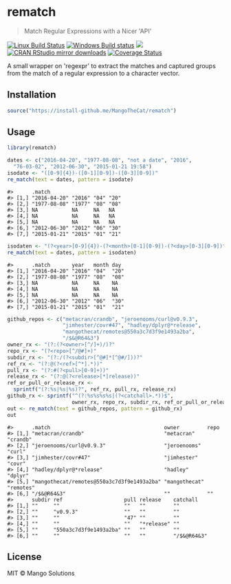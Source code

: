 


# rematch

> Match Regular Expressions with a Nicer 'API'

[![Linux Build Status](https://travis-ci.org/MangoTheCat/rematch.svg?branch=main)](https://travis-ci.org/MangoTheCat/rematch)
[![Windows Build status](https://ci.appveyor.com/api/projects/status/github/MangoTheCat/rematch?svg=true)](https://ci.appveyor.com/project/gaborcsardi/rematch)
[![](http://www.r-pkg.org/badges/version/rematch)](http://www.r-pkg.org/pkg/rematch)
[![CRAN RStudio mirror downloads](http://cranlogs.r-pkg.org/badges/rematch)](http://www.r-pkg.org/pkg/rematch)
[![Coverage Status](https://img.shields.io/codecov/c/github/MangoTheCat/rematch/main.svg)](https://codecov.io/github/MangoTheCat/rematch?branch=main)

A small wrapper on 'regexpr' to extract the matches and captured groups
from the match of a regular expression to a character vector.

## Installation


```r
source("https://install-github.me/MangoTheCat/rematch")
```

## Usage


```r
library(rematch)
```


```r
dates <- c("2016-04-20", "1977-08-08", "not a date", "2016",
  "76-03-02", "2012-06-30", "2015-01-21 19:58")
isodate <- "([0-9]{4})-([0-1][0-9])-([0-3][0-9])"
re_match(text = dates, pattern = isodate)
```

```
#>      .match                       
#> [1,] "2016-04-20" "2016" "04" "20"
#> [2,] "1977-08-08" "1977" "08" "08"
#> [3,] NA           NA     NA   NA  
#> [4,] NA           NA     NA   NA  
#> [5,] NA           NA     NA   NA  
#> [6,] "2012-06-30" "2012" "06" "30"
#> [7,] "2015-01-21" "2015" "01" "21"
```


```r
isodaten <- "(?<year>[0-9]{4})-(?<month>[0-1][0-9])-(?<day>[0-3][0-9])"
re_match(text = dates, pattern = isodaten)
```

```
#>      .match       year   month day 
#> [1,] "2016-04-20" "2016" "04"  "20"
#> [2,] "1977-08-08" "1977" "08"  "08"
#> [3,] NA           NA     NA    NA  
#> [4,] NA           NA     NA    NA  
#> [5,] NA           NA     NA    NA  
#> [6,] "2012-06-30" "2012" "06"  "30"
#> [7,] "2015-01-21" "2015" "01"  "21"
```


```r
github_repos <- c("metacran/crandb", "jeroenooms/curl@v0.9.3",
                  "jimhester/covr#47", "hadley/dplyr@*release",
                  "mangothecat/remotes@550a3c7d3f9e1493a2ba",
                  "/$&@R64&3")
owner_rx <- "(?:(?<owner>[^/]+)/)?"
repo_rx <- "(?<repo>[^/@#]+)"
subdir_rx <- "(?:/(?<subdir>[^@#]*[^@#/]))?"
ref_rx <- "(?:@(?<ref>[^*].*))"
pull_rx <- "(?:#(?<pull>[0-9]+))"
release_rx <- "(?:@(?<release>[*]release))"
ref_or_pull_or_release_rx <-
  sprintf("(?:%s|%s|%s)?", ref_rx, pull_rx, release_rx)
github_rx <- sprintf("^(?:%s%s%s%s|(?<catchall>.*))$",
                     owner_rx, repo_rx, subdir_rx, ref_or_pull_or_release_rx)
out <- re_match(text = github_repos, pattern = github_rx)
out
```

```
#>      .match                                     owner         repo     
#> [1,] "metacran/crandb"                          "metacran"    "crandb" 
#> [2,] "jeroenooms/curl@v0.9.3"                   "jeroenooms"  "curl"   
#> [3,] "jimhester/covr#47"                        "jimhester"   "covr"   
#> [4,] "hadley/dplyr@*release"                    "hadley"      "dplyr"  
#> [5,] "mangothecat/remotes@550a3c7d3f9e1493a2ba" "mangothecat" "remotes"
#> [6,] "/$&@R64&3"                                ""            ""       
#>      subdir ref                    pull release    catchall   
#> [1,] ""     ""                     ""   ""         ""         
#> [2,] ""     "v0.9.3"               ""   ""         ""         
#> [3,] ""     ""                     "47" ""         ""         
#> [4,] ""     ""                     ""   "*release" ""         
#> [5,] ""     "550a3c7d3f9e1493a2ba" ""   ""         ""         
#> [6,] ""     ""                     ""   ""         "/$&@R64&3"
```

## License

MIT © Mango Solutions
